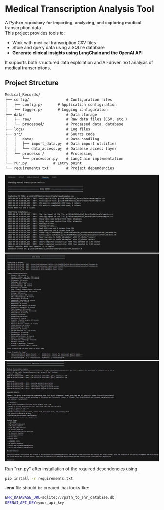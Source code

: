
# Medical Transcription Analysis Tool

A Python repository for importing, analyzing, and exploring medical transcription data.  
This project provides tools to:

- Work with medical transcription CSV files  
- Store and query data using a SQLite database  
- **Generate clinical insights using LangChain and the OpenAI API**

It supports both structured data exploration and AI-driven text analysis of medical transcriptions.

## Project Structure
```
Medical_Records/
├── config/                 # Configuration files
│   ├── config.py       # Application configuration
│   └── logger.py       # Logging configuration
├── data/                   # Data storage
│   ├── raw/                # Raw data files (CSV, etc.)
│   └── processed/          # Processed data, database
├── logs/                   # Log files
├── src/                    # Source code
│   ├── data/               # Data handling
│   │   ├── import_data.py  # Data import utilities
│   │   └── data_access.py  # Database access layer
│   └── processor/          # Processing
│       └── processor.py    # LangChain implementation
└── run.py            # Entry point
└── requirements.txt        # Project dependencies
```

![Data Import Module Output](images/data_import.PNG)
![Data Access Module Output](images/data_access.PNG)
![LangChain Implementation Output](images/LangChain.PNG)

Run "run.py" after installation of the required dependencies using 
```bash
pip install -r requirements.txt
```
**.env** file should be created that looks like:
```bash
EHR_DATABASE_URL=sqlite:///path_to_ehr_database.db
OPENAI_API_KEY=your_api_key
```

